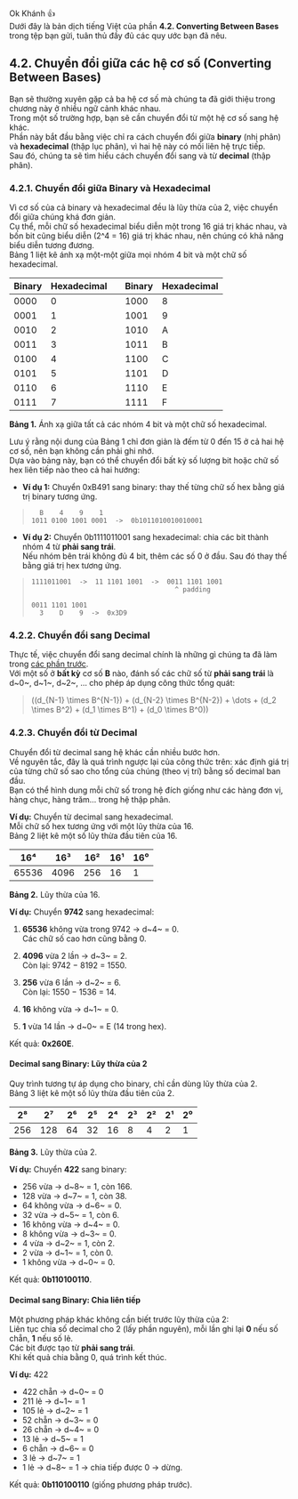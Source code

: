 Ok Khánh 👍  
Dưới đây là bản dịch tiếng Việt của phần **4.2. Converting Between Bases** trong tệp bạn gửi, tuân thủ đầy đủ các quy ước bạn đã nêu.

## 4.2. Chuyển đổi giữa các hệ cơ số (Converting Between Bases)

Bạn sẽ thường xuyên gặp cả ba hệ cơ số mà chúng ta đã giới thiệu trong chương này ở nhiều ngữ cảnh khác nhau.  
Trong một số trường hợp, bạn sẽ cần chuyển đổi từ một hệ cơ số sang hệ khác.  
Phần này bắt đầu bằng việc chỉ ra cách chuyển đổi giữa **binary** (nhị phân) và **hexadecimal** (thập lục phân), vì hai hệ này có mối liên hệ trực tiếp.  
Sau đó, chúng ta sẽ tìm hiểu cách chuyển đổi sang và từ **decimal** (thập phân).

### 4.2.1. Chuyển đổi giữa Binary và Hexadecimal

Vì cơ số của cả binary và hexadecimal đều là lũy thừa của 2, việc chuyển đổi giữa chúng khá đơn giản.  
Cụ thể, mỗi chữ số hexadecimal biểu diễn một trong 16 giá trị khác nhau, và bốn bit cũng biểu diễn \(2^4 = 16\) giá trị khác nhau, nên chúng có khả năng biểu diễn tương đương.  
Bảng 1 liệt kê ánh xạ một-một giữa mọi nhóm 4 bit và một chữ số hexadecimal.

| Binary | Hexadecimal |   | Binary | Hexadecimal |
|--------|-------------|---|--------|-------------|
| 0000   | 0           |   | 1000   | 8           |
| 0001   | 1           |   | 1001   | 9           |
| 0010   | 2           |   | 1010   | A           |
| 0011   | 3           |   | 1011   | B           |
| 0100   | 4           |   | 1100   | C           |
| 0101   | 5           |   | 1101   | D           |
| 0110   | 6           |   | 1110   | E           |
| 0111   | 7           |   | 1111   | F           |

**Bảng 1.** Ánh xạ giữa tất cả các nhóm 4 bit và một chữ số hexadecimal.

Lưu ý rằng nội dung của Bảng 1 chỉ đơn giản là đếm từ 0 đến 15 ở cả hai hệ cơ số, nên bạn không cần phải ghi nhớ.  
Dựa vào bảng này, bạn có thể chuyển đổi bất kỳ số lượng bit hoặc chữ số hex liên tiếp nào theo cả hai hướng:

- **Ví dụ 1:** Chuyển 0xB491 sang binary: thay thế từng chữ số hex bằng giá trị binary tương ứng.

> ```
>   B    4    9    1
> 1011 0100 1001 0001  ->  0b1011010010010001
> ```

- **Ví dụ 2:** Chuyển 0b1111011001 sang hexadecimal: chia các bit thành nhóm 4 từ **phải sang trái**.  
  Nếu nhóm bên trái không đủ 4 bit, thêm các số 0 ở đầu. Sau đó thay thế bằng giá trị hex tương ứng.

> ```
> 1111011001  ->  11 1101 1001  ->  0011 1101 1001
>                                     ^ padding
> 
> 0011 1101 1001
>   3    D    9  ->  0x3D9
> ```

### 4.2.2. Chuyển đổi sang Decimal

Thực tế, việc chuyển đổi sang decimal chính là những gì chúng ta đã làm trong [các phần trước](bases.html#_unsigned_binary_numbers).  
Với một số ở **bất kỳ** cơ số **B** nào, đánh số các chữ số từ **phải sang trái** là d~0~, d~1~, d~2~, … cho phép áp dụng công thức tổng quát:

> \((d_{N-1} \times B^{N-1}) + (d_{N-2} \times B^{N-2}) + \dots + (d_2 \times B^2) + (d_1 \times B^1) + (d_0 \times B^0)\)

### 4.2.3. Chuyển đổi từ Decimal

Chuyển đổi từ decimal sang hệ khác cần nhiều bước hơn.  
Về nguyên tắc, đây là quá trình ngược lại của công thức trên: xác định giá trị của từng chữ số sao cho tổng của chúng (theo vị trí) bằng số decimal ban đầu.  
Bạn có thể hình dung mỗi chữ số trong hệ đích giống như các hàng đơn vị, hàng chục, hàng trăm… trong hệ thập phân.

**Ví dụ:** Chuyển từ decimal sang hexadecimal.  
Mỗi chữ số hex tương ứng với một lũy thừa của 16.  
Bảng 2 liệt kê một số lũy thừa đầu tiên của 16.

| 16⁴   | 16³  | 16² | 16¹ | 16⁰ |
|-------|------|-----|-----|-----|
| 65536 | 4096 | 256 | 16  | 1   |

**Bảng 2.** Lũy thừa của 16.

**Ví dụ:** Chuyển **9742** sang hexadecimal:

1. **65536** không vừa trong 9742 → d~4~ = 0.  
   Các chữ số cao hơn cũng bằng 0.

2. **4096** vừa 2 lần → d~3~ = 2.  
   Còn lại: 9742 − 8192 = 1550.

3. **256** vừa 6 lần → d~2~ = 6.  
   Còn lại: 1550 − 1536 = 14.

4. **16** không vừa → d~1~ = 0.

5. **1** vừa 14 lần → d~0~ = E (14 trong hex).

Kết quả: **0x260E**.

#### Decimal sang Binary: Lũy thừa của 2

Quy trình tương tự áp dụng cho binary, chỉ cần dùng lũy thừa của 2.  
Bảng 3 liệt kê một số lũy thừa đầu tiên của 2.

| 2⁸  | 2⁷  | 2⁶ | 2⁵ | 2⁴ | 2³ | 2² | 2¹ | 2⁰ |
|-----|-----|----|----|----|----|----|----|----|
| 256 | 128 | 64 | 32 | 16 | 8  | 4  | 2  | 1  |

**Bảng 3.** Lũy thừa của 2.

**Ví dụ:** Chuyển **422** sang binary:

- 256 vừa → d~8~ = 1, còn 166.  
- 128 vừa → d~7~ = 1, còn 38.  
- 64 không vừa → d~6~ = 0.  
- 32 vừa → d~5~ = 1, còn 6.  
- 16 không vừa → d~4~ = 0.  
- 8 không vừa → d~3~ = 0.  
- 4 vừa → d~2~ = 1, còn 2.  
- 2 vừa → d~1~ = 1, còn 0.  
- 1 không vừa → d~0~ = 0.

Kết quả: **0b110100110**.

#### Decimal sang Binary: Chia liên tiếp

Một phương pháp khác không cần biết trước lũy thừa của 2:  
Liên tục chia số decimal cho 2 (lấy phần nguyên), mỗi lần ghi lại **0** nếu số chẵn, **1** nếu số lẻ.  
Các bit được tạo từ **phải sang trái**.  
Khi kết quả chia bằng 0, quá trình kết thúc.

**Ví dụ:** 422

- 422 chẵn → d~0~ = 0  
- 211 lẻ → d~1~ = 1  
- 105 lẻ → d~2~ = 1  
- 52 chẵn → d~3~ = 0  
- 26 chẵn → d~4~ = 0  
- 13 lẻ → d~5~ = 1  
- 6 chẵn → d~6~ = 0  
- 3 lẻ → d~7~ = 1  
- 1 lẻ → d~8~ = 1 → chia tiếp được 0 → dừng.

Kết quả: **0b110100110** (giống phương pháp trước).
